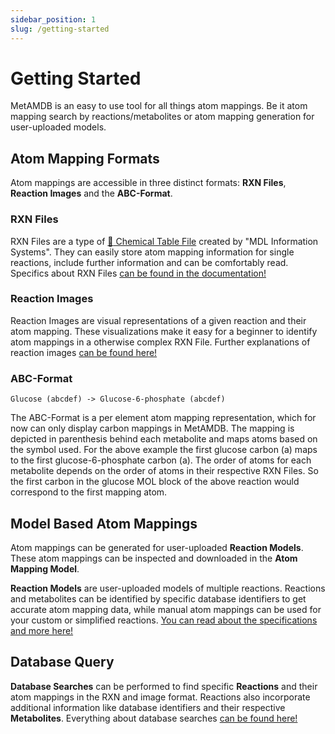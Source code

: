 ```yaml
---
sidebar_position: 1
slug: /getting-started
---
```


# Getting Started
MetAMDB is an easy to use tool for all things atom mappings. Be it atom mapping search by reactions/metabolites or atom mapping generation for user-uploaded models.

## Atom Mapping Formats
Atom mappings are accessible in three distinct formats: **RXN Files**, **Reaction Images** and the **ABC-Format**. 

### RXN Files
RXN Files are a type of [:link: Chemical Table File](https://en.wikipedia.org/wiki/Chemical_table_file) created by "MDL Information Systems". They can easily store atom mapping information for single reactions, include further information and can be comfortably read. Specifics about RXN Files [can be found in the documentation!](/docs/rxn-file)

### Reaction Images
Reaction Images are visual representations of a given reaction and their atom mapping. These visualizations make it easy for a beginner to identify atom mappings in a otherwise complex RXN File. Further explanations of reaction images [can be found here!](/docs/reaction-image)

### ABC-Format
```Glucose (abcdef) -> Glucose-6-phosphate (abcdef)```

The ABC-Format is a per element atom mapping representation, which for now can only display carbon mappings in MetAMDB. The mapping is depicted in parenthesis behind each metabolite and maps atoms based on the symbol used. For the above example the first glucose carbon (a) maps to the first glucose-6-phosphate carbon (a). The order of atoms for each metabolite depends on the order of atoms in their respective RXN Files. So the first carbon in the glucose MOL block of the above reaction would correspond to the first mapping atom.

## Model Based Atom Mappings
Atom mappings can be generated for user-uploaded **Reaction Models**. These atom mappings can be inspected and downloaded in the **Atom Mapping Model**.

**Reaction Models** are user-uploaded models of multiple reactions. Reactions and metabolites can be identified by specific database identifiers to get accurate atom mapping data, while manual atom mappings can be used for your custom or simplified reactions. [You can read about the specifications and more here!](/docs/reaction-model)

## Database Query
**Database Searches** can be performed to find specific **Reactions** and their atom mappings in the RXN and image format. Reactions also incorporate additional information like database identifiers and their respective **Metabolites**. Everything about database searches [can be found here!](/docs/database-search)
